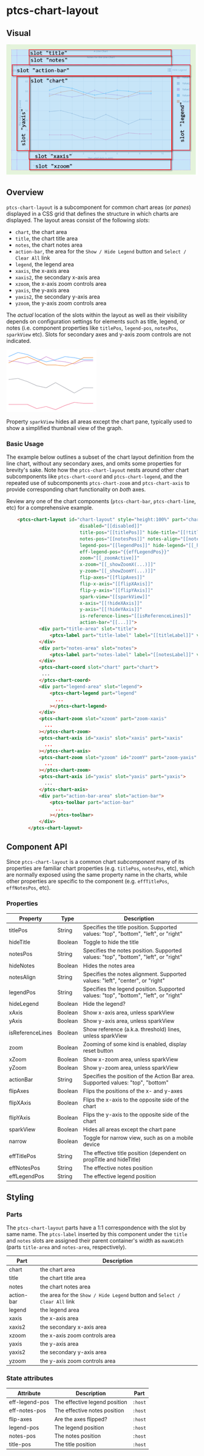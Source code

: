 # ptcs-chart-layout

## Visual

<img src="../img/ptcs-chart-layout.png" _folder="doc">

## Overview

`ptcs-chart-layout` is a subcomponent for common chart areas (or _panes_) displayed in a CSS grid that defines the structure in which
charts are displayed. The layout areas consist of the following _slots_:

- `chart`, the chart area
- `title`, the chart title area
- `notes`, the chart notes area
- `action-bar`, the area for the `Show / Hide Legend` button and `Select / Clear All` link
- `legend`, the legend area
- `xaxis`, the x-axis area
- `xaxis2`, the secondary x-axis area
- `xzoom`, the x-axis zoom controls area
- `yaxis`, the y-axis area
- `yaxis2`, the secondary y-axis area
- `yzoom`, the y-axis zoom controls area

The _actual_ location of the slots within the layout as well as their visibility depends on configuration settings for elements such as title, legend, or notes (i.e. component properties like `titlePos`, `legend-pos`,  `notesPos`, `sparkView` etc). Slots for secondary axes and y-axis zoom controls are not indicated.

<img src="../img/sparkview.png" _folder="doc">

Property `sparkView` hides all areas except the chart pane, typically used to show a simplified thumbnail view of the graph.

### Basic Usage

The example below outlines a subset of the chart layout definition from the line chart, without any secondary axes, and omits some properties
for brevity's sake. Note how the `ptcs-chart-layout` nests around other chart subcomponents like `ptcs-chart-coord` and `ptcs-chart-legend`,
and the repeated use of subcomponents `ptcs-chart-zoom` and `ptcs-chart-axis` to provide corresponding chart functionality on _both_ axes.

Review any one of the chart components (`ptcs-chart-bar`, `ptcs-chart-line`, etc) for a comprehensive example.

```html
    <ptcs-chart-layout id="chart-layout" style="height:100%" part="chart-layout"
                           disabled="[[disabled]]"
                           title-pos="[[titlePos]]" hide-title="[[!titleLabel]]"
                           notes-pos="[[notesPos]]" notes-align="[[notesAlign]]" hide-notes="[[_hideNotes(notesLabel, hideNotes)]]"
                           legend-pos="[[legendPos]]" hide-legend="[[_hideLegend(hideLegend, legend)]]"
                           eff-legend-pos="{{effLegendPos}}"
                           zoom="[[_zoomActive]]"
                           x-zoom="[[_showZoomX(...)]]"
                           y-zoom="[[_showZoomY(...)]]"
                           flip-axes="[[flipAxes]]"
                           flip-x-axis="[[flipXAxis]]"
                           flip-y-axis="[[flipYAxis]]"
                           spark-view="[[sparkView]]"
                           x-axis="[[!hideXAxis]]"
                           y-axis="[[!hideYAxis]]"
                           is-reference-lines="[[isReferenceLines]]"
                           action-bar="[[...]]">
            <div part="title-area" slot="title">
                <ptcs-label part="title-label" label="[[titleLabel]]" variant="[[titleVariant]]" multi-line></ptcs-label>
            </div>
            <div part="notes-area" slot="notes">
                <ptcs-label part="notes-label" label="[[notesLabel]]" variant="label" multi-line></ptcs-label>
            </div>
            <ptcs-chart-coord slot="chart" part="chart">
             ...
            </ptcs-chart-coord>
            <div part="legend-area" slot="legend">
                <ptcs-chart-legend part="legend"
                  ...
                ></ptcs-chart-legend>
            </div>
            <ptcs-chart-zoom slot="xzoom" part="zoom-xaxis"
              ...
            ></ptcs-chart-zoom>
            <ptcs-chart-axis id="xaxis" slot="xaxis" part="xaxis"
              ...
            ></ptcs-chart-axis>
            <ptcs-chart-zoom slot="yzoom" id="zoomY" part="zoom-yaxis"
              ...
            ></ptcs-chart-zoom>
            <ptcs-chart-axis id="yaxis" slot="yaxis" part="yaxis">
              ...
            </ptcs-chart-axis>
            <div part="action-bar-area" slot="action-bar">
                <ptcs-toolbar part="action-bar"
                  ...
                ></ptcs-toolbar>
            </div>
        </ptcs-chart-layout>
```

## Component API

Since `ptcs-chart-layout` is a common chart _subcomponent_ many of its properties are familiar chart properties (e.g. `titlePos`, `notesPos`, etc), which are normally exposed using the same property name in the charts, while other properties are specific to the component (e.g. `effTitlePos`, `effNotesPos`, etc).

### Properties
| Property | Type | Description |
|----------|------|-------------|
|titlePos|String| Specifies the title position. Supported values: "top", "bottom", "left", or "right" |
|hideTitle|Boolean|Toggle to hide the title|
|notesPos|String| Specifies the notes position. Supported values: "top", "bottom", "left", or "right" |
|hideNotes|Boolean|Hides the notes area|
|notesAlign|String|Specifies the notes alignment. Supported values: "left", "center", or "right" |
|legendPos|String| Specifies the legend position. Supported values: "top", "bottom", "left", or "right" |
|hideLegend|Boolean|Hide the legend?|
|xAxis|Boolean|Show x-axis area, unless sparkView|
|yAxis|Boolean|Show y-axis area, unless sparkView|
|isReferenceLines|Boolean|Show reference (a.k.a. threshold) lines, unless sparkView|
|zoom|Boolean|Zooming of some kind is enabled, display reset button|
|xZoom|Boolean|Show x-zoom area, unless sparkView|
|yZoom|Boolean|Show y-zoom area, unless sparkView|
|actionBar|String|Specifies the position of the Action Bar area. Supported values: "top", "bottom"|
|flipAxes|Boolean|Flips the positions of the x- and y-axes|
|flipXAxis|Boolean|Flips the x-axis to the opposite side of the chart|
|flipYAxis|Boolean|Flips the y-axis to the opposite side of the chart|
|sparkView|Boolean|Hides all areas except the chart pane|
|narrow|Boolean|Toggle for narrow view, such as on a mobile device|
|effTitlePos|String|The effective title position (dependent on propTitle and hideTitle)|
|effNotesPos|String|The effective notes position|
|effLegendPos|String|The effective legend position|

## Styling

### Parts

The `ptcs-chart-layout` parts have a 1:1 correspondence with the slot by same name. The `ptcs-label` inserted by this component under 
the `title` and `notes` slots are assigned their parent container's width as `maxWidth` (parts `title-area` and `notes-area`, 
respectively).

| Part | Description |
|-----------|-------------|
|chart|the chart area|
|title|the chart title area|
|notes|the chart notes area|
|action-bar|the area for the `Show / Hide Legend` button and `Select / Clear All` link|
|legend|the legend area|
|xaxis|the x-axis area|
|xaxis2|the secondary x-axis area|
|xzoom|the x-axis zoom controls area|
|yaxis|the y-axis area|
|yaxis2|the secondary y-axis area|
|yzoom|the y-axis zoom controls area|

### State attributes

| Attribute | Description | Part |
|-----------|-------------|------|
| eff-legend-pos | The effective legend position | `:host` |
| eff-notes-pos | The effective notes position | `:host` |
| flip-axes | Are the axes flipped? | `:host` |
| legend-pos  | The legend position | `:host` |
| notes-pos | The notes position | `:host` |
| title-pos | The title position | `:host` |
